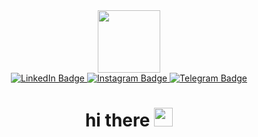 <div id="header" align="center">
  <img src="https://media.giphy.com/media/gz5BQtG0Pa4TJivgpm/giphy.gif" width="100"/>
</div>
<div id="badges" align="center">
  <a href="https://www.linkedin.com/in/sofia-vlasova/">
    <img src="https://img.shields.io/badge/LinkedIn-blue?logo=linkedin&logoColor=white&style=plastic" alt="LinkedIn Badge"/>
  </a>
  <a href="https://www.instagram.com/antilo_opa/">
    <img src="https://img.shields.io/badge/Instagram-purple?logo=instagram&logoColor=white&style=plastic" alt="Instagram Badge"/>
  </a>
  <a href="https://t.me/antilo_opa">
    <img src="https://img.shields.io/badge/Telegram-informational?logo=telegram&logoColor=blue&style=plastic" alt="Telegram Badge"/>
  </a>
</div>
<div align="center">
  <img src="https://komarev.com/ghpvc/?username=Antilo-opa&style=flat-square&color=red" alt=""/>
</div>
<h1 align="center">
  hi there
  <img src="https://media.giphy.com/media/hvRJCLFzcasrR4ia7z/giphy.gif" width="30px"/>
</h1>
